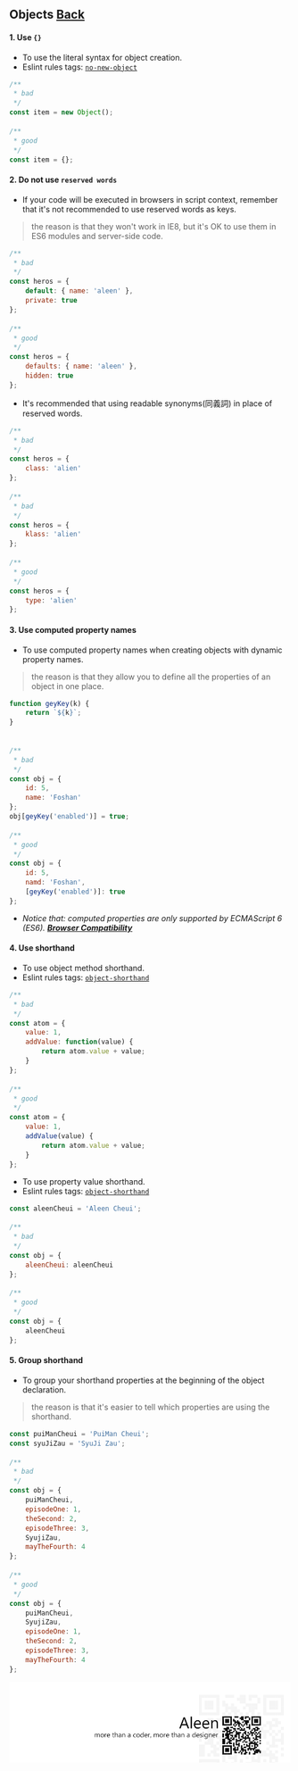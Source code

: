 ## Objects [**Back**](./../README.md)

#### 1. Use `{}`

- To use the literal syntax for object creation.
- Eslint rules tags: [`no-new-object`](http://eslint.org/docs/rules/no-new-object.html)

```js
/**
 * bad
 */
const item = new Object();

/**
 * good
 */
const item = {};
```

#### 2. Do not use `reserved words`
- If your code will be executed in browsers in script context, remember that it's not recommended to use reserved words as keys.

> the reason is that they won't work in IE8, but it's OK to use them in ES6 modules and server-side code.

```js
/**
 * bad
 */
const heros = {
    default: { name: 'aleen' },
    private: true
};

/**
 * good
 */
const heros = {
    defaults: { name: 'aleen' },
    hidden: true
};
```

- It's recommended that using readable synonyms(同義詞) in place of reserved words.

```js
/**
 * bad
 */
const heros = {
    class: 'alien'
};

/**
 * bad
 */
const heros = {
    klass: 'alien'
};

/**
 * good
 */
const heros = {
    type: 'alien'
};
```

#### 3. Use computed property names

- To use computed property names when creating objects with dynamic property names.

> the reason is that they allow you to define all the properties of an object in one place.

```js
function geyKey(k) {
    return `${k}`;
}


/**
 * bad
 */
const obj = {
    id: 5,
    name: 'Foshan'
};
obj[geyKey('enabled')] = true;

/**
 * good
 */
const obj = {
    id: 5,
    namd: 'Foshan',
    [geyKey('enabled')]: true
};
```

- *Notice that: computed properties are only supported by ECMAScript 6 (ES6). [**Browser Compatibility**](https://developer.mozilla.org/en-US/docs/Web/JavaScript/Reference/Operators/Object_initializer#Browser_compatibility)*

#### 4. Use shorthand

- To use object method shorthand.
- Eslint rules tags: [`object-shorthand`](http://eslint.org/docs/rules/object-shorthand.html)

```js
/**
 * bad
 */
const atom = {
    value: 1,
    addValue: function(value) {
        return atom.value + value;
    }
};

/**
 * good
 */
const atom = {
    value: 1,
    addValue(value) {
        return atom.value + value;
    }
};
```

- To use property value shorthand.
- Eslint rules tags: [`object-shorthand`](http://eslint.org/docs/rules/object-shorthand.html)

```js
const aleenCheui = 'Aleen Cheui';

/**
 * bad
 */
const obj = {
    aleenCheui: aleenCheui
};

/**
 * good
 */
const obj = {
    aleenCheui
};
```

#### 5. Group shorthand

- To group your shorthand properties at the beginning of the object declaration.

> the reason is that it's easier to tell which properties are using the shorthand.

```js
const puiManCheui = 'PuiMan Cheui';
const syuJiZau = 'SyuJi Zau';

/**
 * bad
 */
const obj = {
    puiManCheui,
    episodeOne: 1,
    theSecond: 2,
    episodeThree: 3,
    SyujiZau,
    mayTheFourth: 4
};

/**
 * good
 */
const obj = {
    puiManCheui,
    SyujiZau,
    episodeOne: 1,
    theSecond: 2,
    episodeThree: 3,
    mayTheFourth: 4
};
```

<a href="http://aleen42.github.io/" target="_blank" ><img src="./../pic/tail.gif"></a>